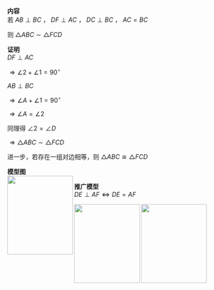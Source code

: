 **内容**  
若 $AB\perp BC$ ， $DF\perp AC$ ， $DC\perp BC$ ， $AC=BC$  
  
则 $\triangle ABC\sim\triangle FCD$  
  
**证明**  
$DF\perp AC$  
  
$\Rightarrow\angle2+\angle1=90^\circ$  
  
$AB\perp BC$  
  
$\Rightarrow\angle A+\angle1=90^\circ$  
  
$\Rightarrow\angle A=\angle2$  
  
同理得 $\angle2=\angle D$  
  
$\Rightarrow\triangle ABC\sim\triangle FCD$  
  
进一步，若存在一组对边相等，则 $\triangle ABC\cong\triangle FCD$  
  
**模型图**  
<img src="E:\Math\work_space\math\098 resources\三垂直-十字型.png" width="150px" height="180px" align="left"/>  
  
**推广模型**  
$DE\perp AF \Leftrightarrow DE=AF$  
  
<img src="E:\Math\work_space\math\098 resources\三垂直-十字型-推广1.png" width="150px" height="180px" align="left"/>  
  
<img src="E:\Math\work_space\math\098 resources\三垂直-十字型-推广2.png" width="150px" height="180px" align="left"/>  
